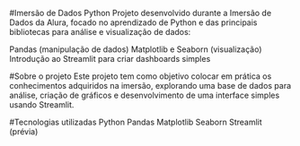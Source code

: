 #Imersão de Dados Python
Projeto desenvolvido durante a Imersão de Dados da Alura, focado no aprendizado de Python e das principais bibliotecas para análise e visualização de dados:

Pandas (manipulação de dados)
Matplotlib e Seaborn (visualização)
Introdução ao Streamlit para criar dashboards simples

#Sobre o projeto
Este projeto tem como objetivo colocar em prática os conhecimentos adquiridos na imersão, explorando uma base de dados para análise, criação de gráficos e desenvolvimento de uma interface simples usando Streamlit.

#Tecnologias utilizadas
Python
Pandas
Matplotlib
Seaborn
Streamlit (prévia)
